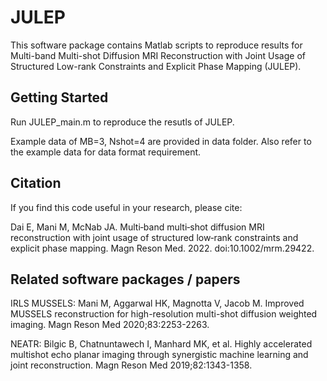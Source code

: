 # JULEP
This software package contains Matlab scripts to reproduce results for Multi-band Multi-shot Diffusion MRI Reconstruction with Joint Usage of Structured Low-rank Constraints and Explicit Phase Mapping (JULEP).
## Getting Started
Run JULEP_main.m to reproduce the resutls of JULEP.

Example data of MB=3, Nshot=4 are provided in data folder. Also refer to the example data for data format requirement.
## Citation
If you find this code useful in your research, please cite:

Dai E, Mani M, McNab JA. Multi‐band multi‐shot diffusion MRI reconstruction with joint usage of structured low‐rank constraints and explicit phase mapping. Magn Reson Med. 2022. doi:10.1002/mrm.29422.
## Related software packages / papers
IRLS MUSSELS: Mani M, Aggarwal HK, Magnotta V, Jacob M. Improved MUSSELS reconstruction for high-resolution multi-shot diffusion weighted imaging. Magn Reson Med 2020;83:2253-2263.

NEATR: Bilgic B, Chatnuntawech I, Manhard MK, et al. Highly accelerated multishot echo planar imaging through synergistic machine learning and joint reconstruction. Magn Reson Med 2019;82:1343-1358.
